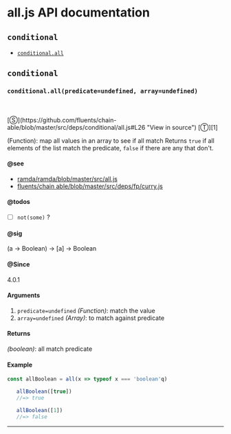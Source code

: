 # all.js API documentation

<!-- div class="toc-container" -->

<!-- div -->

## `conditional`
* <a href="#conditional-prototype-all"  data-meta="all predicate undefined array undefined a Boolean a Boolean"  data-call="all predicate undefined array undefined"  data-category="Methods"  data-description="Function map all values in an array to see if all match Returns true if all elements of the list match the predicate false if there are any that don t"  data-name="all"  data-member="conditional"  data-see="href https github com ramda ramda blob master src all js label ramda ramda blob master src all js href https github com fluents chain able blob master src deps fp curry js label fluents chain able blob master src deps fp curry js"  data-todos="not some"  data-all="meta all predicate undefined array undefined n a Boolean a Boolean call all predicate undefined array undefined category Methods description Function map all values in an array to see if all match nReturns true if all elements of the list match the predicate false if there are any that don t name all member conditional see href https github com ramda ramda blob master src all js label ramda ramda blob master src all js href https github com fluents chain able blob master src deps fp curry js label fluents chain able blob master src deps fp curry js notes todos not some n klassProps" >`conditional.all`</a>

<!-- /div -->

<!-- /div -->

<!-- div class="doc-container" -->

<!-- div -->

## `conditional`

<!-- div -->

<h3 id="conditional-prototype-all" data-member="conditional" data-category="Methods" data-name="all"><code>conditional.all(predicate=undefined, array=undefined)</code></h3>
<br>
<br>
[&#x24C8;](https://github.com/fluents/chain-able/blob/master/src/deps/conditional/all.js#L26 "View in source") [&#x24C9;][1]

(Function): map all values in an array to see if all match
Returns `true` if all elements of the list match the predicate, `false` if there are any that don't.


#### @see 

* <a href="https://github.com/ramda/ramda/blob/master/src/all.js" >ramda/ramda/blob/master/src/all.js</a>
* <a href="https://github.com/fluents/chain-able/blob/master/src/deps/fp/curry.js" >fluents/chain able/blob/master/src/deps/fp/curry.js</a>

#### @todos 

- [ ] `not(some)` ?
 

#### @sig 

(a -> Boolean) -> [a] -> Boolean 

#### @Since
4.0.1

#### Arguments
1. `predicate=undefined` *(Function)*: match the value
2. `array=undefined` *(Array)*: to match against predicate

#### Returns
*(boolean)*: all match predicate

#### Example
```js
const allBoolean = all(x => typeof x === 'boolean'q)

   allBoolean([true])
   //=> true

   allBoolean([1])
   //=> false
```
---

<!-- /div -->

<!-- /div -->

<!-- /div -->

 [1]: #conditional "Jump back to the TOC."
